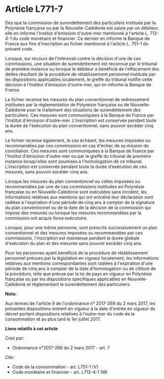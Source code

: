 # Article L771-7

Dès que la commission de surendettement des particuliers instituée par la Polynésie française ou par la Nouvelle-Calédonie
est saisie par un débiteur, elle en informe l'Institut d'émission d'outre-mer mentionné à l'article L. 712-4-1 du code
monétaire et financier. Ce dernier en informe la Banque de France aux fins d'inscription au fichier mentionné à l'article L.
751-1 du présent code. 

Lorsque, sur recours de l'intéressé contre la décision d'une de ces commissions, une situation de surendettement est reconnue
par le tribunal de première instance ou lorsque le débiteur a bénéficié de l'effacement des dettes résultant de la procédure
de rétablissement personnel instituée par les dispositions applicables localement, le greffe du tribunal notifie cette
décision à l'Institut d'émission d'outre-mer, qui en informe la Banque de France. 

Le fichier recense les mesures du plan conventionnel de redressement instituées par la réglementation de Polynésie française
ou de Nouvelle-Calédonie pour le traitement des situations de surendettement des particuliers. Ces mesures sont communiquées
à la Banque de France par l'Institut d'émission d'outre-mer. L'inscription est conservée pendant toute la durée de
l'exécution du plan conventionnel, sans pouvoir excéder cinq ans. 

Le fichier recense également, le cas échéant, les mesures imposées ou recommandées par ces commissions en cas d'échec de sa
mission de conciliation. Ces mesures sont communiquées à la Banque de France par l'Institut d'émission d'outre-mer ou par le
greffe du tribunal de première instance lorsqu'elles sont soumises à l'homologation de ce tribunal. L'inscription est
conservée pendant toute la durée d'exécution de ces mesures, sans pouvoir excéder cinq ans. 

Lorsque les mesures du plan conventionnel ou celles imposées ou recommandées par une de ces commissions instituées en
Polynésie française ou en Nouvelle-Calédonie sont exécutées sans incident, les informations relatives aux mentions qui ont
entraîné leur déclaration sont radiées à l'expiration d'une période de cinq ans à compter de la signature du plan
conventionnel ou de la date de la décision de la commission qui impose des mesures ou lorsque les mesures recommandées par la
commission ont acquis force exécutoire. 

Lorsque, pour une même personne, sont prescrits successivement un plan conventionnel et des mesures imposées ou recommandées
par ces commissions, l'inscription est maintenue pendant la durée globale d'exécution du plan et des mesures sans pouvoir
excéder cinq ans. 

Pour les personnes ayant bénéficié de la procédure de rétablissement personnel prévues par la législation en vigueur
localement, les informations relatives aux mentions correspondantes sont radiées à l'expiration d'une période de cinq ans à
compter de la date d'homologation ou de clôture de la procédure, telle que prévue par la loi de pays en vigueur en Polynésie
française ou par les dispositions spécifiques applicables en Nouvelle-Calédonie et réglementant le surendettement des
particuliers.

**Nota:**

Aux termes de l'article 9 de l'ordonnance n° 2017-269 du 2 mars 2017,  les présentes dispositions entrent en vigueur à la
date d'entrée en  vigueur du décret portant dispositions relatives à l'outre-mer du code  de la consommation et au plus tard
le 1er juillet 2017.

**Liens relatifs à cet article**

_Créé par_:

  - Ordonnance n°2017-269 du 2 mars 2017 - art. 7

_Cite_:

  - Code de la consommation - art. L751-1 (V)
  - Code monétaire et financier - art. L712-4-1 (M)
